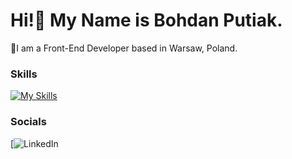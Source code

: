 # Hi!👋 My Name is Bohdan Putiak.
🚀I am a Front-End Developer based in Warsaw, Poland.

### Skills
[![My Skills](https://skillicons.dev/icons?i=html,css,javascript,react,python,django)](https://skillicons.dev)

### Socials
[![LinkedIn](https://www.linkedin.com/in/bohdan-putiak-2b39ba28a/)
